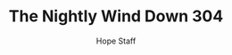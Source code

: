 ---
image: /assets/img/nwd/304_nwd_psalm_32_8_b_erv.png
title: The Nightly Wind Down 304
number: 304
categories:
  - The Nightly Wind Down
author: Hope Staff
notes: The Nightly Wind Down 304
embed: >-
  EMBED_GOES_HERE
transcript: >-
  SOME LINES OF TEXT START HERE
---